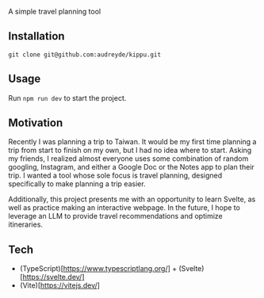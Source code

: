A simple travel planning tool

## Installation
`git clone git@github.com:audreyde/kippu.git`

## Usage
Run `npm run dev` to start the project.

## Motivation
Recently I was planning a trip to Taiwan. It would be my first time planning a trip from start to finish on my own, but I had no idea where to start. Asking my friends, I realized almost everyone uses some combination of random googling, Instagram, and either a Google Doc or the Notes app to plan their trip. I wanted a tool whose sole focus is travel planning, designed specifically to make planning a trip easier. 

Additionally, this project presents me with an opportunity to learn Svelte, as well as practice making an interactive webpage. In the future, I hope to leverage an LLM to provide travel recommendations and optimize itineraries.

## Tech
- (TypeScript)[https://www.typescriptlang.org/] + (Svelte)[https://svelte.dev/]
- (Vite)[https://vitejs.dev/]
